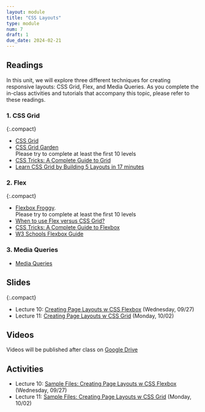 ```yaml
---
layout: module
title: "CSS Layouts"
type: module
num: 7
draft: 1
due_date: 2024-02-21
---
```


## Readings
In this unit, we will explore three different techniques for creating responsive layouts: CSS Grid, Flex, and Media Queries. As you complete the in-class activities and tutorials that accompany this topic, please refer to these readings.

### 1. CSS Grid

{:.compact}
* [CSS Grid](../css-reference/css-grid/)  
* <a href="https://cssgridgarden.com/" target="_blank">CSS Grid Garden</a> <br>Please try to complete at least the first 10 levels 
* <a href="https://css-tricks.com/snippets/css/complete-guide-grid/" target="_blank">CSS Tricks: A Complete Guide to Grid</a>
* <a href="https://www.freecodecamp.org/news/learn-css-grid-by-building-5-layouts/" target="_blank">Learn CSS Grid by Building 5 Layouts in 17 minutes</a>

### 2. Flex

{:.compact}
* <a href="https://flexboxfroggy.com/" target="_blank">Flexbox Froggy</a>.<br>Please try to complete at least the first 10 levels
* <a href="https://university.webflow.com/lesson/flexbox-vs-grid" target="_blank">When to use Flex versus CSS Grid?</a>      
* <a href="https://css-tricks.com/snippets/css/a-guide-to-flexbox/" target="_blank">CSS Tricks: A Complete Guide to Flexbox</a>
* <a href="https://www.w3schools.com/css/css3_flexbox.asp" target="_blank">W3 Schools Flexbox Guide</a>   


### 3. Media Queries
* [Media Queries](../css-reference/media-queries/) 

## Slides
{:.compact}
* Lecture 10: <a href="https://docs.google.com/presentation/d/16o4ZmWwn3Mjfh2t-af98FUgQ5hbhn8zzzg3sjFHPrQY/edit?usp=sharing" target="_blank">Creating Page Layouts w CSS Flexbox</a> (Wednesday, 09/27)
* Lecture 11: <a href="https://docs.google.com/presentation/d/1pX0PTiYeb4LSZCa1Ao_uolHCxKT4VO5JxFkKLvmZQ-I/edit?usp=sharing" target="_blank">Creating Page Layouts w CSS Grid</a> (Monday, 10/02)


## Videos
Videos will be published after class on <a href="https://drive.google.com/drive/folders/1Ym8GBef1YiuwanRfXkqdD55_EpgE7c4E" target="_blank">Google Drive</a>

## Activities
* Lecture 10: <a href="/spring2024/course-files/lectures/lecture10.zip">Sample Files: Creating Page Layouts w CSS Flexbox</a> (Wednesday, 09/27)
* Lecture 11: <a href="/spring2024/course-files/lectures/lecture11.zip">Sample Files: Creating Page Layouts w CSS Grid</a> (Monday, 10/02)

